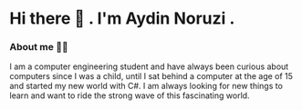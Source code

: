 # Hi there 👋 . I'm Aydin Noruzi .
<h3>
  About me 🙎‍♂️
</h3>

I am a computer engineering student and have always been curious about computers since I was a child, until I sat behind a computer at the age of 15 and started my new world with C#. I am always looking for new things to learn and want to ride the strong wave of this fascinating world. 
